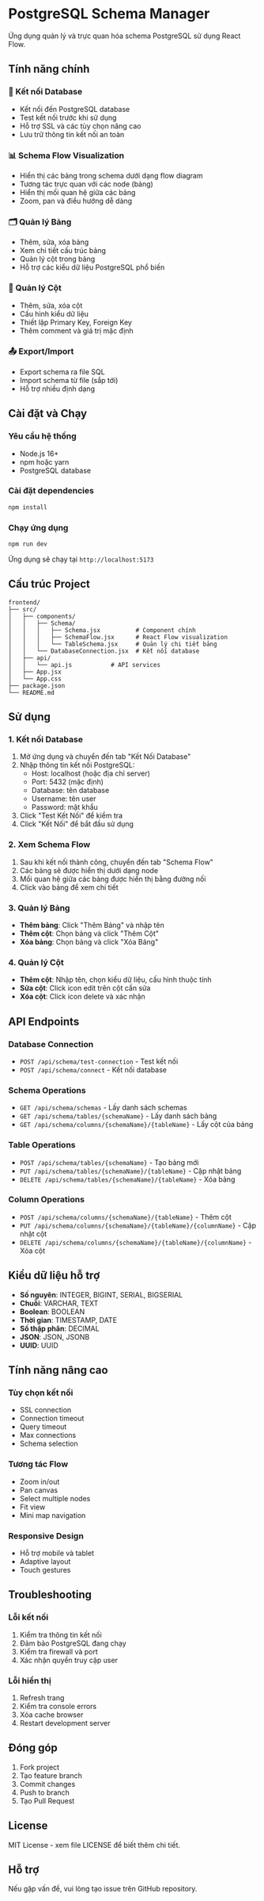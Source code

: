 # PostgreSQL Schema Manager

Ứng dụng quản lý và trực quan hóa schema PostgreSQL sử dụng React Flow.

## Tính năng chính

### 🔗 Kết nối Database
- Kết nối đến PostgreSQL database
- Test kết nối trước khi sử dụng
- Hỗ trợ SSL và các tùy chọn nâng cao
- Lưu trữ thông tin kết nối an toàn

### 📊 Schema Flow Visualization
- Hiển thị các bảng trong schema dưới dạng flow diagram
- Tương tác trực quan với các node (bảng)
- Hiển thị mối quan hệ giữa các bảng
- Zoom, pan và điều hướng dễ dàng

### 🗂️ Quản lý Bảng
- Thêm, sửa, xóa bảng
- Xem chi tiết cấu trúc bảng
- Quản lý cột trong bảng
- Hỗ trợ các kiểu dữ liệu PostgreSQL phổ biến

### 🔧 Quản lý Cột
- Thêm, sửa, xóa cột
- Cấu hình kiểu dữ liệu
- Thiết lập Primary Key, Foreign Key
- Thêm comment và giá trị mặc định

### 📤 Export/Import
- Export schema ra file SQL
- Import schema từ file (sắp tới)
- Hỗ trợ nhiều định dạng

## Cài đặt và Chạy

### Yêu cầu hệ thống
- Node.js 16+ 
- npm hoặc yarn
- PostgreSQL database

### Cài đặt dependencies
```bash
npm install
```

### Chạy ứng dụng
```bash
npm run dev
```

Ứng dụng sẽ chạy tại `http://localhost:5173`

## Cấu trúc Project

```
frontend/
├── src/
│   ├── components/
│   │   ├── Schema/
│   │   │   ├── Schema.jsx          # Component chính
│   │   │   ├── SchemaFlow.jsx      # React Flow visualization
│   │   │   └── TableSchema.jsx     # Quản lý chi tiết bảng
│   │   └── DatabaseConnection.jsx  # Kết nối database
│   ├── api/
│   │   └── api.js           # API services
│   ├── App.jsx
│   └── App.css
├── package.json
└── README.md
```

## Sử dụng

### 1. Kết nối Database
1. Mở ứng dụng và chuyển đến tab "Kết Nối Database"
2. Nhập thông tin kết nối PostgreSQL:
   - Host: localhost (hoặc địa chỉ server)
   - Port: 5432 (mặc định)
   - Database: tên database
   - Username: tên user
   - Password: mật khẩu
3. Click "Test Kết Nối" để kiểm tra
4. Click "Kết Nối" để bắt đầu sử dụng

### 2. Xem Schema Flow
1. Sau khi kết nối thành công, chuyển đến tab "Schema Flow"
2. Các bảng sẽ được hiển thị dưới dạng node
3. Mối quan hệ giữa các bảng được hiển thị bằng đường nối
4. Click vào bảng để xem chi tiết

### 3. Quản lý Bảng
- **Thêm bảng**: Click "Thêm Bảng" và nhập tên
- **Thêm cột**: Chọn bảng và click "Thêm Cột"
- **Xóa bảng**: Chọn bảng và click "Xóa Bảng"

### 4. Quản lý Cột
- **Thêm cột**: Nhập tên, chọn kiểu dữ liệu, cấu hình thuộc tính
- **Sửa cột**: Click icon edit trên cột cần sửa
- **Xóa cột**: Click icon delete và xác nhận

## API Endpoints

### Database Connection
- `POST /api/schema/test-connection` - Test kết nối
- `POST /api/schema/connect` - Kết nối database

### Schema Operations
- `GET /api/schema/schemas` - Lấy danh sách schemas
- `GET /api/schema/tables/{schemaName}` - Lấy danh sách bảng
- `GET /api/schema/columns/{schemaName}/{tableName}` - Lấy cột của bảng

### Table Operations
- `POST /api/schema/tables/{schemaName}` - Tạo bảng mới
- `PUT /api/schema/tables/{schemaName}/{tableName}` - Cập nhật bảng
- `DELETE /api/schema/tables/{schemaName}/{tableName}` - Xóa bảng

### Column Operations
- `POST /api/schema/columns/{schemaName}/{tableName}` - Thêm cột
- `PUT /api/schema/columns/{schemaName}/{tableName}/{columnName}` - Cập nhật cột
- `DELETE /api/schema/columns/{schemaName}/{tableName}/{columnName}` - Xóa cột

## Kiểu dữ liệu hỗ trợ

- **Số nguyên**: INTEGER, BIGINT, SERIAL, BIGSERIAL
- **Chuỗi**: VARCHAR, TEXT
- **Boolean**: BOOLEAN
- **Thời gian**: TIMESTAMP, DATE
- **Số thập phân**: DECIMAL
- **JSON**: JSON, JSONB
- **UUID**: UUID

## Tính năng nâng cao

### Tùy chọn kết nối
- SSL connection
- Connection timeout
- Query timeout
- Max connections
- Schema selection

### Tương tác Flow
- Zoom in/out
- Pan canvas
- Select multiple nodes
- Fit view
- Mini map navigation

### Responsive Design
- Hỗ trợ mobile và tablet
- Adaptive layout
- Touch gestures

## Troubleshooting

### Lỗi kết nối
1. Kiểm tra thông tin kết nối
2. Đảm bảo PostgreSQL đang chạy
3. Kiểm tra firewall và port
4. Xác nhận quyền truy cập user

### Lỗi hiển thị
1. Refresh trang
2. Kiểm tra console errors
3. Xóa cache browser
4. Restart development server

## Đóng góp

1. Fork project
2. Tạo feature branch
3. Commit changes
4. Push to branch
5. Tạo Pull Request

## License

MIT License - xem file LICENSE để biết thêm chi tiết.

## Hỗ trợ

Nếu gặp vấn đề, vui lòng tạo issue trên GitHub repository.
